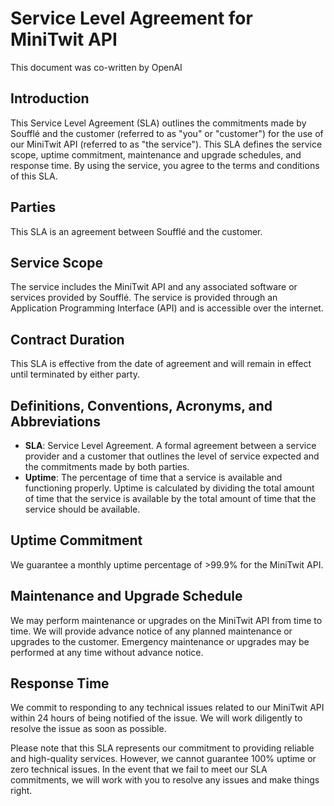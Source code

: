 # Service Level Agreement for MiniTwit API

This document was co-written by OpenAI

## Introduction
This Service Level Agreement (SLA) outlines the commitments made by Soufflé and the customer (referred to as "you" or "customer") for the use of our MiniTwit API (referred to as "the service"). This SLA defines the service scope, uptime commitment, maintenance and upgrade schedules, and response time. By using the service, you agree to the terms and conditions of this SLA.

## Parties
This SLA is an agreement between Soufflé and the customer.

## Service Scope
The service includes the MiniTwit API and any associated software or services provided by Soufflé. The service is provided through an Application Programming Interface (API) and is accessible over the internet.

## Contract Duration
This SLA is effective from the date of agreement and will remain in effect until terminated by either party.

## Definitions, Conventions, Acronyms, and Abbreviations
- **SLA**: Service Level Agreement. A formal agreement between a service provider and a customer that outlines the level of service expected and the commitments made by both parties.
- **Uptime**: The percentage of time that a service is available and functioning properly. Uptime is calculated by dividing the total amount of time that the service is available by the total amount of time that the service should be available.

## Uptime Commitment
We guarantee a monthly uptime percentage of >99.9% for the MiniTwit API.

## Maintenance and Upgrade Schedule
We may perform maintenance or upgrades on the MiniTwit API from time to time. We will provide advance notice of any planned maintenance or upgrades to the customer. Emergency maintenance or upgrades may be performed at any time without advance notice.

## Response Time
We commit to responding to any technical issues related to our MiniTwit API within 24 hours of being notified of the issue. We will work diligently to resolve the issue as soon as possible.

Please note that this SLA represents our commitment to providing reliable and high-quality services. However, we cannot guarantee 100% uptime or zero technical issues. In the event that we fail to meet our SLA commitments, we will work with you to resolve any issues and make things right.
